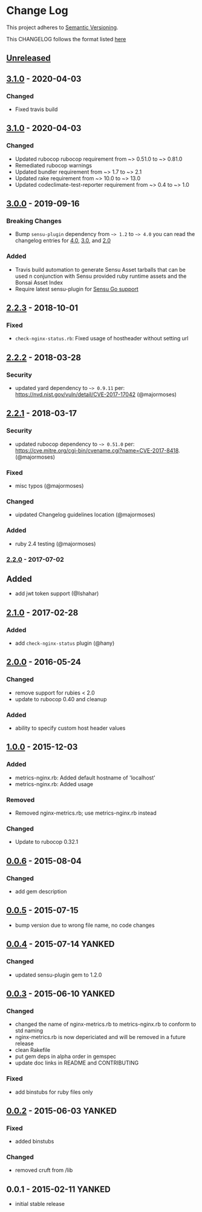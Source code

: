 # Change Log
This project adheres to [Semantic Versioning](http://semver.org/).

This CHANGELOG follows the format listed [here](https://github.com/sensu-plugins/community/blob/master/HOW_WE_CHANGELOG.md)

## [Unreleased]

## [3.1.0] - 2020-04-03
### Changed
- Fixed travis build

## [3.1.0] - 2020-04-03
### Changed
- Updated rubocop rubocop requirement from ~> 0.51.0 to ~> 0.81.0
- Remediated rubocop warnings
- Updated bundler requirement from ~> 1.7 to ~> 2.1
- Updated rake requirement from ~> 10.0 to ~> 13.0
- Updated codeclimate-test-reporter requirement from ~> 0.4 to ~> 1.0

## [3.0.0] - 2019-09-16
### Breaking Changes
- Bump `sensu-plugin` dependency from `~> 1.2` to `~> 4.0` you can read the changelog entries for [4.0](https://github.com/sensu-plugins/sensu-plugin/blob/master/CHANGELOG.md#400---2018-02-17), [3.0](https://github.com/sensu-plugins/sensu-plugin/blob/master/CHANGELOG.md#300---2018-12-04), and [2.0](https://github.com/sensu-plugins/sensu-plugin/blob/master/CHANGELOG.md#v200---2017-03-29)

### Added
- Travis build automation to generate Sensu Asset tarballs that can be used n conjunction with Sensu provided ruby runtime assets and the Bonsai Asset Index
- Require latest sensu-plugin for [Sensu Go support](https://github.com/sensu-plugins/sensu-plugin#sensu-go-enablement)

## [2.2.3] - 2018-10-01
### Fixed
- `check-nginx-status.rb`: Fixed usage of hostheader without setting url

## [2.2.2] - 2018-03-28
### Security
- updated yard dependency to `~> 0.9.11` per: https://nvd.nist.gov/vuln/detail/CVE-2017-17042 (@majormoses)

## [2.2.1] - 2018-03-17
### Security
- updated rubocop dependency to `~> 0.51.0` per: https://cve.mitre.org/cgi-bin/cvename.cgi?name=CVE-2017-8418. (@majormoses)

### Fixed
- misc typos (@majormoses)

### Changed
- uipdated Changelog guidelines location (@majormoses)

### Added
- ruby 2.4 testing (@majormoses)

### [2.2.0] - 2017-07-02
## Added
- add jwt token support (@Ishahar)

## [2.1.0] - 2017-02-28
### Added
- add `check-nginx-status` plugin (@hany)

## [2.0.0] - 2016-05-24
### Changed
- remove support for rubies < 2.0
- update to rubocop 0.40 and cleanup

### Added
- ability to specify custom host header values

## [1.0.0] - 2015-12-03
### Added
- metrics-nginx.rb: Added default hostname of 'localhost'
- metrics-nginx.rb: Added usage

### Removed
- Removed nginx-metrics.rb; use metrics-nginx.rb instead

### Changed
- Update to rubocop 0.32.1

## [0.0.6] - 2015-08-04
### Changed
- add gem description

## [0.0.5] - 2015-07-15
- bump version due to wrong file name, no code changes

## [0.0.4] - 2015-07-14 **YANKED**
### Changed
- updated sensu-plugin gem to 1.2.0

## [0.0.3] - 2015-06-10 **YANKED**
### Changed
- changed the name of nginx-metrics.rb to metrics-nginx.rb to conform to std naming
- nginx-metrics.rb is now depericiated and will be removed in a future release
- clean Rakefile
- put gem deps in alpha order in gemspec
- update doc links in README and CONTRIBUTING

### Fixed
- add binstubs for ruby files only

## [0.0.2] - 2015-06-03 **YANKED**
### Fixed
- added binstubs

### Changed
- removed cruft from /lib

## 0.0.1 - 2015-02-11 **YANKED**
- initial stable release

[Unreleased]: https://github.com/sensu-plugins/sensu-plugins-nginx/compare/3.1.1...HEAD
[3.1.1]: https://github.com/sensu-plugins/sensu-plugins-nginx/compare/3.1.0...3.1.1
[3.1.0]: https://github.com/sensu-plugins/sensu-plugins-nginx/compare/3.0.0...3.1.0
[3.0.0]: https://github.com/sensu-plugins/sensu-plugins-nginx/compare/2.2.3...3.0.0
[2.2.3]: https://github.com/sensu-plugins/sensu-plugins-nginx/compare/2.2.2...2.2.3
[2.2.2]: https://github.com/sensu-plugins/sensu-plugins-nginx/compare/2.2.1...2.2.2
[2.2.1]: https://github.com/sensu-plugins/sensu-plugins-nginx/compare/2.2.0...2.2.1
[2.2.0]: https://github.com/sensu-plugins/sensu-plugins-nginx/compare/2.1.0...2.2.0
[2.1.0]: https://github.com/sensu-plugins/sensu-plugins-nginx/compare/2.0.0...2.1.0
[2.0.0]: https://github.com/sensu-plugins/sensu-plugins-nginx/compare/1.0.0...2.0.0
[1.0.0]: https://github.com/sensu-plugins/sensu-plugins-nginx/compare/0.0.6...1.0.0
[0.0.6]: https://github.com/sensu-plugins/sensu-plugins-nginx/compare/0.0.5...0.0.6
[0.0.5]: https://github.com/sensu-plugins/sensu-plugins-nginx/compare/0.0.4...0.0.5
[0.0.4]: https://github.com/sensu-plugins/sensu-plugins-nginx/compare/0.0.3...0.0.4
[0.0.3]: https://github.com/sensu-plugins/sensu-plugins-nginx/compare/0.0.2...0.0.3
[0.0.2]: https://github.com/sensu-plugins/sensu-plugins-nginx/compare/0.0.1...0.0.2
